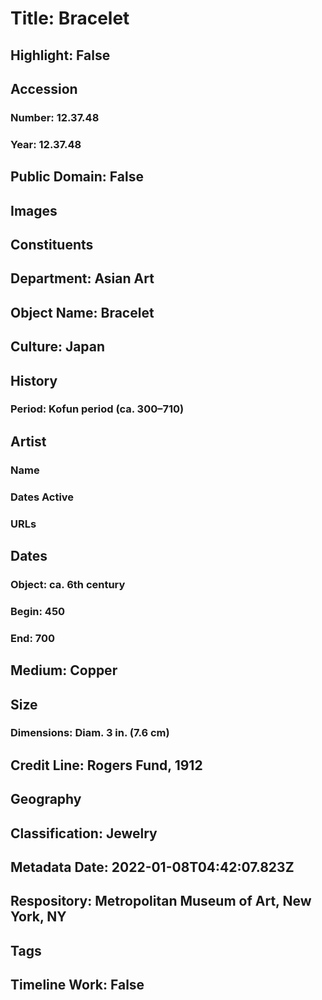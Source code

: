 # Title: Bracelet
## Highlight: False
## Accession
### Number: 12.37.48
### Year: 12.37.48
## Public Domain: False
## Images
## Constituents
## Department: Asian Art
## Object Name: Bracelet
## Culture: Japan
## History
### Period: Kofun period (ca. 300–710)
## Artist
### Name
### Dates Active
### URLs
## Dates
### Object: ca. 6th century
### Begin: 450
### End: 700
## Medium: Copper
## Size
### Dimensions: Diam. 3 in. (7.6 cm)
## Credit Line: Rogers Fund, 1912
## Geography
## Classification: Jewelry
## Metadata Date: 2022-01-08T04:42:07.823Z
## Respository: Metropolitan Museum of Art, New York, NY
## Tags
## Timeline Work: False